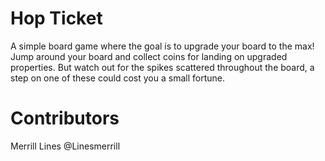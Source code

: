 # Hop Ticket
A simple board game where the goal is to upgrade your board to the max!
Jump around your board and collect coins for landing on upgraded properties.
But watch out for the spikes scattered throughout the board, a step on one
of these could cost you a small fortune.

# Contributors
Merrill Lines @Linesmerrill
